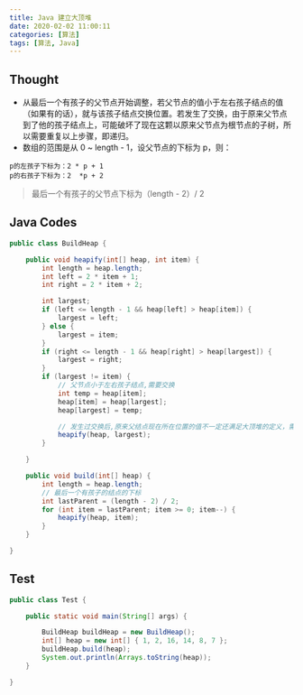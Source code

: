 ```yaml
---
title: Java 建立大顶堆
date: 2020-02-02 11:00:11
categories: [算法]
tags: [算法, Java]
---
```


## Thought

- 从最后一个有孩子的父节点开始调整，若父节点的值小于左右孩子结点的值（如果有的话），就与该孩子结点交换位置。若发生了交换，由于原来父节点到了他的孩子结点上，可能破坏了现在这颗以原来父节点为根节点的子树，所以需要重复以上步骤，即递归。
- 数组的范围是从 0 ~ length - 1，设父节点的下标为 p，则：

```
p的左孩子下标为：2 * p + 1
p的右孩子下标为：2  *p + 2
```

> 最后一个有孩子的父节点下标为（length - 2）/ 2

<!-- more -->

## Java Codes

```java
public class BuildHeap {

	public void heapify(int[] heap, int item) {
		int length = heap.length;
		int left = 2 * item + 1;
		int right = 2 * item + 2;

		int largest;
		if (left <= length - 1 && heap[left] > heap[item]) {
			largest = left;
		} else {
			largest = item;
		}
		if (right <= length - 1 && heap[right] > heap[largest]) {
			largest = right;
		}
		if (largest != item) {
			// 父节点小于左右孩子结点,需要交换
			int temp = heap[item];
			heap[item] = heap[largest];
			heap[largest] = temp;

			// 发生过交换后,原来父结点现在所在位置的值不一定还满足大顶堆的定义，需要递归继续建堆
			heapify(heap, largest);
		}

	}

	public void build(int[] heap) {
		int length = heap.length;
		// 最后一个有孩子的结点的下标
		int lastParent = (length - 2) / 2;
		for (int item = lastParent; item >= 0; item--) {
			heapify(heap, item);
		}
	}

}
```

## Test

```java
public class Test {

	public static void main(String[] args) {

		BuildHeap buildHeap = new BuildHeap();
		int[] heap = new int[] { 1, 2, 16, 14, 8, 7 };
		buildHeap.build(heap);
		System.out.println(Arrays.toString(heap));
	}

}
```
